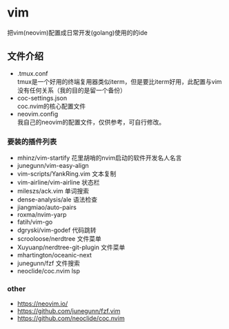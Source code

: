 # vim
 把vim(neovim)配置成日常开发(golang)使用的的ide
 
##  文件介绍
* .tmux.conf   
   tmux是一个好用的终端复用器类似iterm，但是要比iterm好用，此配置与vim没有任何关系（我的目的是留一个备份）
* coc-settings.json  
   coc.nvim的核心配置文件 
* neovim.config   
   我自己的neovim的配置文件，仅供参考，可自行修改。

### 要装的插件列表 
* mhinz/vim-startify
  花里胡哨的nvim启动的软件开发名人名言
* junegunn/vim-easy-align
* vim-scripts/YankRing.vim
   文本复制
* vim-airline/vim-airline
  状态栏
* mileszs/ack.vim
  单词搜索
* dense-analysis/ale
   语法检查
* jiangmiao/auto-pairs
* roxma/nvim-yarp
* fatih/vim-go
* dgryski/vim-godef
   代码跳转
* scrooloose/nerdtree
  文件菜单
* Xuyuanp/nerdtree-git-plugin
  文件菜单
* mhartington/oceanic-next
* junegunn/fzf
  文件搜索
* neoclide/coc.nvim
  lsp 

### other
* https://neovim.io/
* https://github.com/junegunn/fzf.vim
* https://github.com/neoclide/coc.nvim
